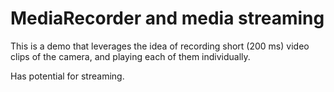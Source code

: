 # MediaRecorder and media streaming

This is a demo that leverages the idea of recording short (200 ms) video clips of the camera, and playing each of them individually.

Has potential for streaming.
